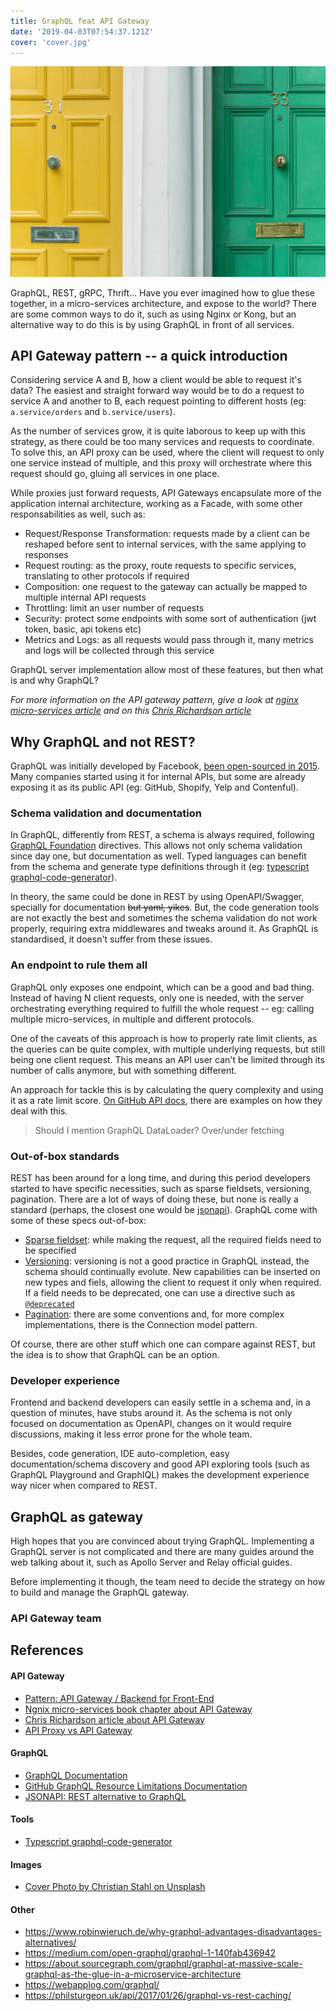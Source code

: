 ```yaml
---
title: GraphQL feat API Gateway
date: '2019-04-03T07:54:37.121Z'
cover: 'cover.jpg'
---
```


![Photo by Christian Stahl on Unsplash](cover.jpg)

GraphQL, REST, gRPC, Thrift... Have you ever imagined how to glue these together, in a micro-services architecture, and expose to the world? There are some common ways to do it, such as using Nginx or Kong, but an alternative way to do this is by using GraphQL in front of all services.

## API Gateway pattern -- a quick introduction

Considering service A and B, how a client would be able to request it's data? The easiest and straight forward way would be to do a request to service A and another to B, each request pointing to different hosts (eg: `a.service/orders` and `b.service/users`).

As the number of services grow, it is quite laborous to keep up with this strategy, as there could be too many services and requests to coordinate. To solve this, an API proxy can be used, where the client will request to only one service instead of multiple, and this proxy will orchestrate where this request should go, gluing all services in one place.

While proxies just forward requests, API Gateways encapsulate more of the application internal architecture, working as a Facade, with some other responsabilities as well, such as:

- Request/Response Transformation: requests made by a client can be reshaped before sent to internal services, with the same applying to responses
- Request routing: as the proxy, route requests to specific services, translating to other protocols if required
- Composition: one request to the gateway can actually be mapped to multiple internal API requests
- Throttling: limit an user number of requests
- Security: protect some endpoints with some sort of authentication (jwt token, basic, api tokens etc)
- Metrics and Logs: as all requests would pass through it, many metrics and logs will be collected through this service

GraphQL server implementation allow most of these features, but then what is and why GraphQL?

_For more information on the API gateway pattern, give a look at [nginx micro-services article](https://www.nginx.com/blog/building-microservices-using-an-api-gateway/) and on this [Chris Richardson article](https://freecontent.manning.com/the-api-gateway-pattern/)_

## Why GraphQL and not REST?

GraphQL was initially developed by Facebook, [been open-sourced in 2015](https://code.fb.com/core-data/graphql-a-data-query-language/). Many companies started using it for internal APIs, but some are already exposing it as its public API (eg: GitHub, Shopify, Yelp and Contenful).

### Schema validation and documentation

In GraphQL, differently from REST, a schema is always required, following [GraphQL Foundation](https://graphql.org) directives. This allows not only schema validation since day one, but documentation as well. Typed languages can benefit from the schema and generate type definitions through it (eg: [typescript graphql-code-generator](https://github.com/dotansimha/graphql-code-generator)).

In theory, the same could be done in REST by using OpenAPI/Swagger, specially for documentation ~~but yaml, yikes~~. But, the code generation tools are not exactly the best and sometimes the schema validation do not work properly, requiring extra middlewares and tweaks around it. As GraphQL is standardised, it doesn't suffer from these issues.

### An endpoint to rule them all

GraphQL only exposes one endpoint, which can be a good and bad thing. Instead of having N client requests, only one is needed, with the server orchestrating everything required to fulfill the whole request -- eg: calling multiple micro-services, in multiple and different protocols.

One of the caveats of this approach is how to properly rate limit clients, as the queries can be quite complex, with multiple underlying requests, but still being one client request. This means an API user can't be limited through its number of calls anymore, but with something different.

An approach for tackle this is by calculating the query complexity and using it as a rate limit score. [On GitHub API docs](https://developer.github.com/v4/guides/resource-limitations/), there are examples on how they deal with this.

> Should I mention GraphQL DataLoader?
> Over/under fetching

### Out-of-box standards

REST has been around for a long time, and during this period developers started to have specific necessities, such as sparse fieldsets, versioning, pagination. There are a lot of ways of doing these, but none is really a standard (perhaps, the closest one would be [jsonapi](https://jsonapi.org/)). GraphQL come with some of these specs out-of-box:

- [Sparse fieldset](https://graphql.org/learn/queries/#fields): while making the request, all the required fields need to be specified
- [Versioning](https://graphql.org/learn/best-practices/#versioning): versioning is not a good practice in GraphQL instead, the schema should continually evolute. New capabilities can be inserted on new types and fiels, allowing the client to request it only when required. If a field needs to be deprecated, one can use a directive such as [`@deprecated`](https://www.apollographql.com/docs/graphql-tools/schema-directives)
- [Pagination](https://graphql.org/learn/pagination/): there are some conventions and, for more complex implementations, there is the Connection model pattern.

Of course, there are other stuff which one can compare against REST, but the idea is to show that GraphQL can be an option.

### Developer experience

Frontend and backend developers can easily settle in a schema and, in a question of minutes, have stubs around it. As the schema is not only focused on documentation as OpenAPI, changes on it would require discussions, making it less error prone for the whole team.

Besides, code generation, IDE auto-completion, easy documentation/schema discovery and good API exploring tools (such as GraphQL Playground and GraphIQL) makes the development experience way nicer when compared to REST.

## GraphQL as gateway

High hopes that you are convinced about trying GraphQL. Implementing a GraphQL server is not complicated and there are many guides around the web talking about it, such as Apollo Server and Relay official guides.

Before implementing it though, the team need to decide the strategy on how to build and manage the GraphQL gateway.

### API Gateway team

## References

#### API Gateway

- [Pattern: API Gateway / Backend for Front-End](https://microservices.io/patterns/apigateway.html)
- [Ngnix micro-services book chapter about API Gateway](https://www.nginx.com/blog/building-microservices-using-an-api-gateway/)
- [Chris Richardson article about API Gateway](https://freecontent.manning.com/the-api-gateway-pattern/)
- [API Proxy vs API Gateway](https://stoplight.io/blog/api-proxy-vs-api-gateway-c008c942a02d/)

#### GraphQL

- [GraphQL Documentation](https://graphql.org/learn/)
- [GitHub GraphQL Resource Limitations Documentation](https://developer.github.com/v4/guides/resource-limitations/)
- [JSONAPI: REST alternative to GraphQL](https://jsonapi.org/)

#### Tools

- [Typescript graphql-code-generator](https://github.com/dotansimha/graphql-code-generator)

#### Images

- [Cover Photo by Christian Stahl on Unsplash](https://unsplash.com/photos/8S96OpxSlvg)

#### Other

- https://www.robinwieruch.de/why-graphql-advantages-disadvantages-alternatives/
- https://medium.com/open-graphql/graphql-1-140fab436942
- https://about.sourcegraph.com/graphql/graphql-at-massive-scale-graphql-as-the-glue-in-a-microservice-architecture
- https://webapplog.com/graphql/
- https://philsturgeon.uk/api/2017/01/26/graphql-vs-rest-caching/
